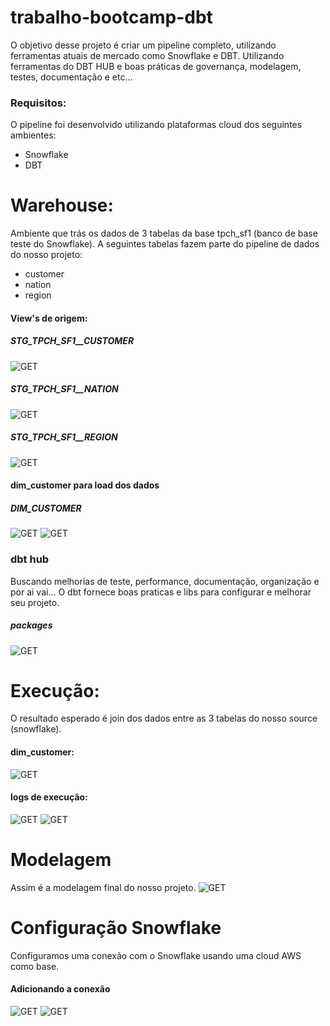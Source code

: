# trabalho-bootcamp-dbt

O objetivo desse projeto é criar um pipeline completo, utilizando ferramentas atuais de mercado como Snowflake e DBT. Utilizando ferramentas do DBT HUB e boas práticas de governança, modelagem, testes, documentação e etc...

### Requisitos:

O pipeline foi desenvolvido utilizando plataformas cloud dos seguintes ambientes:

- Snowflake
- DBT

# Warehouse:
Ambiente que trás os dados de 3 tabelas da base tpch_sf1 (banco de base teste do Snowflake). 
A seguintes tabelas fazem parte do pipeline de dados do nosso projeto: 

- customer
- nation
- region

#### View's de origem:
   ##### STG_TPCH_SF1__CUSTOMER

![GET](images/customer.png)

   ##### STG_TPCH_SF1__NATION

![GET](images/nation.png)

   ##### STG_TPCH_SF1__REGION

![GET](images/region.png)


#### dim_customer para load dos dados 

   ##### DIM_CUSTOMER

![GET](images/dim_customer1.png)
![GET](images/dim_customer2.png)


### dbt hub
Buscando melhorias de teste, performance, documentação, organização e por ai vai... O dbt fornece boas praticas e libs para configurar e melhorar seu projeto.

   ##### packages 
![GET](images/packages_hub.png)
   


# Execução:
O resultado esperado é join dos dados entre as 3 tabelas do nosso source (snowflake).

#### dim_customer:
![GET](images/run-dim_customer.png)

#### logs de execução:
![GET](images/log-dim_customer1.png)
![GET](images/log-dim_customer2.png)


# Modelagem
Assim é a modelagem final do nosso projeto.
![GET](images/modelagem.png)


# Configuração Snowflake

Configuramos uma conexão com o Snowflake usando uma cloud AWS como base.

   #### Adicionando a conexão

![GET](images/snowflake1.png)
![GET](images/snowflake1.png)


